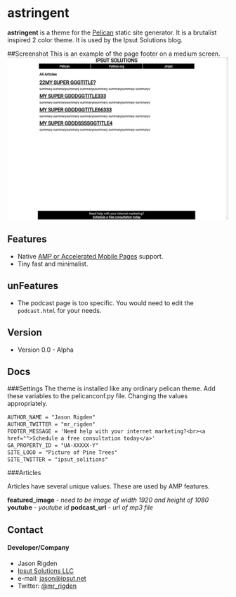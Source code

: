 astringent
======
**astringent** is a theme for the [Pelican](https://github.com/getpelican/pelican) static site generator. It is a brutalist inspired 2 color theme. It is used by the Ipsut Solutions blog.

##Screenshot
This is an example of the page footer on a medium screen.
![Screenshot](screen_shot-min.png)


## Features
* Native [AMP or Accelerated Mobile Pages](https://www.ampproject.org/) support.
* Tiny fast and minimalist.

## unFeatures
* The podcast page is too specific. You would need to edit the `podcast.html` for your needs.



## Version
* Version 0.0 - Alpha

## Docs

###Settings
The theme is installed like any ordinary pelican theme. Add these variables to the pelicanconf.py file. Changing the values appropriately.

    AUTHOR_NAME = "Jason Rigden"
    AUTHOR_TWITTER = "mr_rigden"
    FOOTER_MESSAGE = 'Need help with your internet marketing?<br><a href="">Schedule a free consultation today</a>'
    GA_PROPERTY_ID = "UA-XXXXX-Y"
    SITE_LOGO = "Picture of Pine Trees"
    SITE_TWITTER = "ipsut_solitions"

###Articles

Articles have several unique values. These are used by AMP features.

 **featured_image** - *need to be image of width 1920 and height of 1080*
 **youtube** - *youtube id*
  **podcast_url** - *url of mp3 file*

## Contact
#### Developer/Company
* Jason Rigden
* [Ipsut Solutions LLC](https://ipsut.net)
* e-mail: jason@ipsut.net
* Twitter: [@mr_rigden](https://twitter.com/mr_rigden "mr_rigden on twitter")
